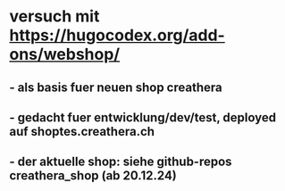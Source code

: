 # versuch mit https://hugocodex.org/add-ons/webshop/
## - als basis fuer neuen shop creathera
## - gedacht fuer entwicklung/dev/test, deployed auf shoptes.creathera.ch
## - der aktuelle shop: siehe github-repos creathera_shop (ab 20.12.24)